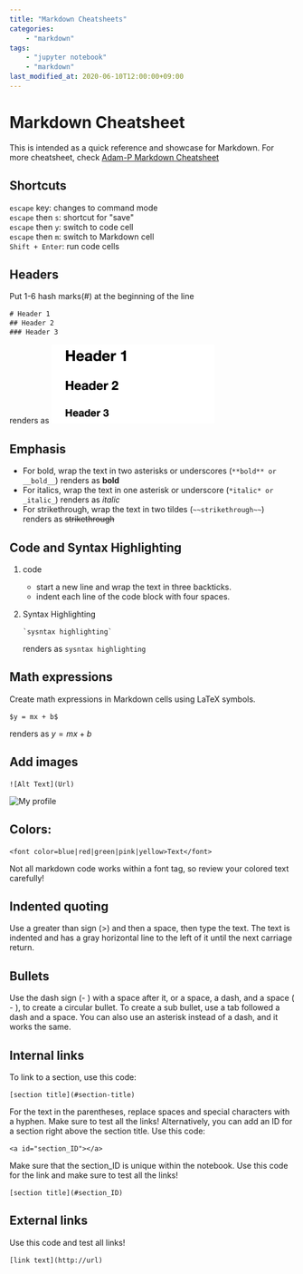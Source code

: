 ```yaml
---
title: "Markdown Cheatsheets"
categories: 
    - "markdown"
tags:
    - "jupyter notebook"
    - "markdown"
last_modified_at: 2020-06-10T12:00:00+09:00
---
```



# Markdown Cheatsheet
This is intended as a quick reference and showcase for Markdown.
For more cheatsheet, check [Adam-P Markdown Cheatsheet](https://github.com/adam-p/markdown-here/wiki/Markdown-Cheatsheet)


## Shortcuts

 `escape` key: changes to command mode 
<br>`escape` then `s`: shortcut for "save"
<br>`escape` then `y`: switch to code cell
<br>`escape` then `m`: switch to Markdown cell
<br>`Shift + Enter`: run code cells


## Headers
Put 1-6 hash marks(#) at the beginning of the line

```
# Header 1 
## Header 2 
### Header 3
```
renders as
![header](/assets/images/headers.png)

## Emphasis

+ For bold, wrap the text in two asterisks or underscores (```**bold** or __bold__```) renders as **bold**
+ For italics, wrap the text in one asterisk or underscore (```*italic* or _italic_```) renders as *italic*
+ For strikethrough, wrap the text in two tildes (```~~strikethrough~~```) renders as ~~strikethrough~~


## Code and Syntax Highlighting
1. code
    + start a new line and wrap the text in three backticks.
    + indent each line of the code block with four spaces.

2. Syntax Highlighting
    ``` 
    `sysntax highlighting` 
    ```
    renders as `sysntax highlighting`


## Math expressions

Create math expressions in Markdown cells using LaTeX symbols. 

    $y = mx + b$
renders as $y = mx + b$


## Add images
```
![Alt Text](Url)
```

![My profile](https://avatars3.githubusercontent.com/u/14879156?s=460&u=30c6440b9fb8e96506494a80cb01b1c80039f83e&v=4)


## Colors: 
```
<font color=blue|red|green|pink|yellow>Text</font> 
```
Not all markdown code works within a font tag, so review your colored text carefully!


## Indented quoting
Use a greater than sign (>) and then a space, then type the text. The text is indented and has a gray horizontal line to the left of it until the next carriage return.


## Bullets 
Use the dash sign (- ) with a space after it, or a space, a dash, and a space ( - ), to create a circular bullet. To create a sub bullet, use a tab followed a dash and a space. You can also use an asterisk instead of a dash, and it works the same.


## Internal links
To link to a section, use this code: 
```
[section title](#section-title)
```
For the text in the parentheses, replace spaces and special characters with a hyphen. Make sure to test all the links!
Alternatively, you can add an ID for a section right above the section title. Use this code: 
``` 
<a id="section_ID"></a> 
```
Make sure that the section_ID is unique within the notebook.
Use this code for the link and make sure to test all the links! 
```
[section title](#section_ID)
```


## External links
Use this code and test all links! 
```
[link text](http://url)
```


```python

```

